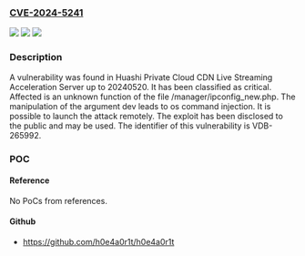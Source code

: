 ### [CVE-2024-5241](https://cve.mitre.org/cgi-bin/cvename.cgi?name=CVE-2024-5241)
![](https://img.shields.io/static/v1?label=Product&message=Private%20Cloud%20CDN%20Live%20Streaming%20Acceleration%20Server&color=blue)
![](https://img.shields.io/static/v1?label=Version&message=%3D%2020240520%20&color=brighgreen)
![](https://img.shields.io/static/v1?label=Vulnerability&message=CWE-78%20OS%20Command%20Injection&color=brighgreen)

### Description

A vulnerability was found in Huashi Private Cloud CDN Live Streaming Acceleration Server up to 20240520. It has been classified as critical. Affected is an unknown function of the file /manager/ipconfig_new.php. The manipulation of the argument dev leads to os command injection. It is possible to launch the attack remotely. The exploit has been disclosed to the public and may be used. The identifier of this vulnerability is VDB-265992.

### POC

#### Reference
No PoCs from references.

#### Github
- https://github.com/h0e4a0r1t/h0e4a0r1t

